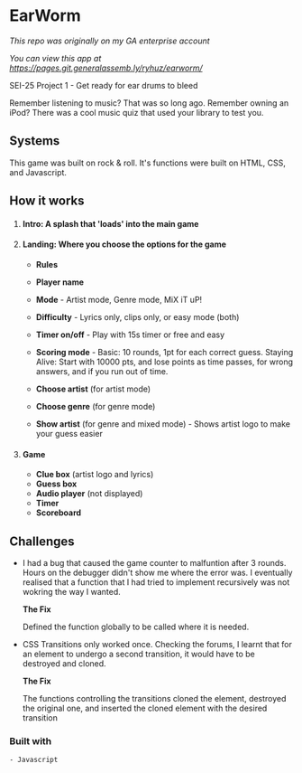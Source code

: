 # EarWorm
*This repo was originally on my GA enterprise account*

*You can view this app at https://pages.git.generalassemb.ly/ryhuz/earworm/*

SEI-25 Project 1 - Get ready for ear drums to bleed

Remember listening to music? That was so long ago.
Remember owning an iPod? There was a cool music quiz that used your library to test you.

## Systems

This game was built on rock & roll. It's functions were built on HTML, CSS, and Javascript.

## How it works

1. #### Intro: A splash that 'loads' into the main game

1. ####  Landing: Where you choose the options for the game
    * **Rules**
    * **Player name**
    * **Mode** - Artist mode, Genre mode, MiX iT uP!
    * **Difficulty** - Lyrics only, clips only, or easy mode (both)
    * **Timer on/off** - Play with 15s timer or free and easy
    * **Scoring mode** - Basic: 10 rounds, 1pt for each correct guess. Staying Alive: Start with 10000 pts, and lose points as time passes, for wrong answers, and if you run out of time.
    
    * **Choose artist** (for artist mode)
    * **Choose genre** (for genre mode)
    * **Show artist** (for genre and mixed mode) - Shows artist logo to make your guess easier
1. #### Game
    * **Clue box** (artist logo and lyrics)
    * **Guess box**
    * **Audio player** (not displayed)
    * **Timer**
    * **Scoreboard**

## Challenges

   * I had a bug that caused the game counter to malfuntion after 3 rounds. Hours on the debugger didn't show me where the error was. I eventually realised that a function that I had tried to implement recursively was not wokring the way I wanted.
   
      **The Fix**

      Defined the function globally to be called where it is needed.
   
   * CSS Transitions only worked once. Checking the forums, I learnt that for an element to undergo a second transition, it would have to be destroyed and cloned.
   
      **The Fix**

      The functions controlling the transitions cloned the element, destroyed the original one, and inserted the cloned element with the desired transition
   
### Built with
    - Javascript
